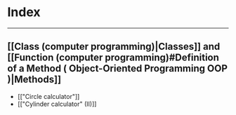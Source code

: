 # Index
---
## [[Class (computer programming)|Classes]] and [[Function (computer programming)#Definition of a Method ( Object-Oriented Programming OOP )|Methods]]

- [["Circle calculator"]]
- [["Cylinder calculator" (II)]]